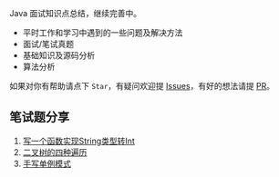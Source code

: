 Java 面试知识点总结，继续完善中。

* 平时工作和学习中遇到的一些问题及解决方法
* 面试/笔试真题
* 基础知识及源码分析
* 算法分析


如果对你有帮助请点下 `Star`，有疑问欢迎提 [Issues](https://github.com/tinet-shenjg/JavaInterview/issues)，有好的想法请提 [PR](https://github.com/tinet-shenjg/JavaInterview/pulls)。
     
     

## 笔试题分享
1. [写一个函数实现String类型转Int](https://github.com/tinet-shenjg/JavaInterview/blob/master/String%E8%BD%ACint.md)
1. [二叉树的四种遍历](https://github.com/tinet-shenjg/JavaInterview/blob/master/TreeNode.md)
1. [手写单例模式](https://github.com/tinet-shenjg/JavaInterview/blob/master/singleton.md)
